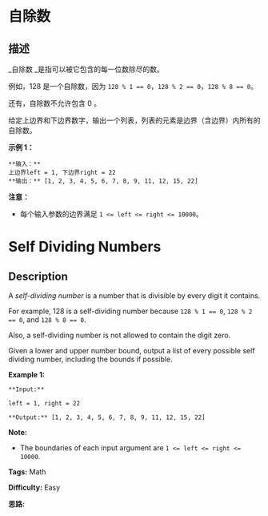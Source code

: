 # 自除数

## 描述

_自除数  _是指可以被它包含的每一位数除尽的数。

例如，128 是一个自除数，因为 `128 % 1 == 0`，`128 % 2 == 0`，`128 % 8 == 0`。

还有，自除数不允许包含 0 。

给定上边界和下边界数字，输出一个列表，列表的元素是边界（含边界）内所有的自除数。

**示例 1：**

    
    
    **输入：** 
    上边界left = 1, 下边界right = 22
    **输出：** [1, 2, 3, 4, 5, 6, 7, 8, 9, 11, 12, 15, 22]
    

**注意：**

  * 每个输入参数的边界满足 `1 <= left <= right <= 10000`。



# Self Dividing Numbers

## Description



A _self-dividing number_ is a number that is divisible by every digit it contains.

For example, 128 is a self-dividing number because `128 % 1 == 0`, `128 % 2 == 0`, and `128 % 8 == 0`.

Also, a self-dividing number is not allowed to contain the digit zero.

Given a lower and upper number bound, output a list of every possible self dividing number, including the bounds if possible.

**Example 1:**  

    
    
    **Input:** 
    left = 1, right = 22
    **Output:** [1, 2, 3, 4, 5, 6, 7, 8, 9, 11, 12, 15, 22]
    

**Note:**

* The boundaries of each input argument are `1 <= left <= right <= 10000`.


**Tags:** Math

**Difficulty:** Easy

**思路:**

